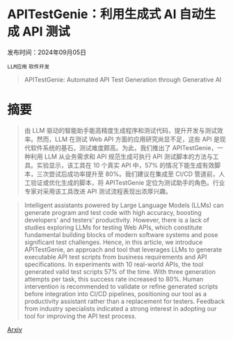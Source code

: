 # APITestGenie：利用生成式 AI 自动生成 API 测试

发布时间：2024年09月05日

`LLM应用` `软件开发`

> APITestGenie: Automated API Test Generation through Generative AI

# 摘要

> 由 LLM 驱动的智能助手能高精度生成程序和测试代码，提升开发与测试效率。然而，LLM 在测试 Web API 方面的应用研究尚显不足，这些 API 是现代软件系统的基石，测试难度颇高。为此，我们推出了 APITestGenie，一种利用 LLM 从业务需求和 API 规范生成可执行 API 测试脚本的方法与工具。实验显示，该工具在 10 个真实 API 中，57% 的情况下能生成有效脚本，三次尝试后成功率提升至 80%。我们建议在集成至 CI/CD 管道前，人工验证或优化生成的脚本，将 APITestGenie 定位为测试助手的角色。行业专家对采用该工具改进 API 测试流程表现出浓厚兴趣。

> Intelligent assistants powered by Large Language Models (LLMs) can generate program and test code with high accuracy, boosting developers' and testers' productivity. However, there is a lack of studies exploring LLMs for testing Web APIs, which constitute fundamental building blocks of modern software systems and pose significant test challenges. Hence, in this article, we introduce APITestGenie, an approach and tool that leverages LLMs to generate executable API test scripts from business requirements and API specifications. In experiments with 10 real-world APIs, the tool generated valid test scripts 57% of the time. With three generation attempts per task, this success rate increased to 80%. Human intervention is recommended to validate or refine generated scripts before integration into CI/CD pipelines, positioning our tool as a productivity assistant rather than a replacement for testers. Feedback from industry specialists indicated a strong interest in adopting our tool for improving the API test process.

[Arxiv](https://arxiv.org/abs/2409.03838)